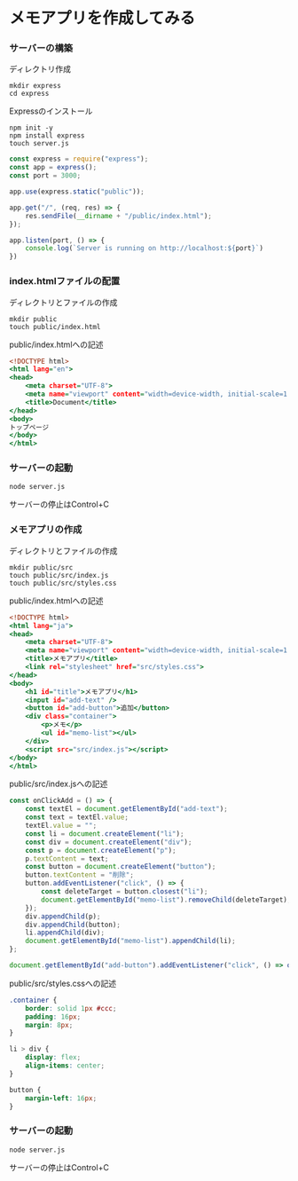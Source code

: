 # メモアプリを作成してみる

### サーバーの構築
ディレクトリ作成
```
mkdir express
cd express
```
Expressのインストール
```
npm init -y
npm install express
touch server.js
```

```server.js
const express = require("express");
const app = express();
const port = 3000;

app.use(express.static("public"));

app.get("/", (req, res) => {
    res.sendFile(__dirname + "/public/index.html");
});

app.listen(port, () => {
    console.log(`Server is running on http://localhost:${port}`)
})
```

### index.htmlファイルの配置
ディレクトリとファイルの作成
```
mkdir public
touch public/index.html
```
public/index.htmlへの記述
```public/index.html
<!DOCTYPE html>
<html lang="en">
<head>
    <meta charset="UTF-8">
    <meta name="viewport" content="width=device-width, initial-scale=1.0">
    <title>Document</title>
</head>
<body>
トップページ
</body>
</html>
```

### サーバーの起動
```
node server.js
```
サーバーの停止はControl+C


### メモアプリの作成

ディレクトリとファイルの作成
```
mkdir public/src
touch public/src/index.js
touch public/src/styles.css
```

public/index.htmlへの記述
```public/index.html
<!DOCTYPE html>
<html lang="ja">
<head>
    <meta charset="UTF-8">
    <meta name="viewport" content="width=device-width, initial-scale=1.0">
    <title>メモアプリ</title>
    <link rel="stylesheet" href="src/styles.css">
</head>
<body>
    <h1 id="title">メモアプリ</h1>
    <input id="add-text" />
    <button id="add-button">追加</button>
    <div class="container">
        <p>メモ</p>
        <ul id="memo-list"></ul>
    </div>
    <script src="src/index.js"></script>
</body>
</html>
```

public/src/index.jsへの記述
```public/src/index.js
const onClickAdd = () => {
    const textEl = document.getElementById("add-text");
    const text = textEl.value;
    textEl.value = "";
    const li = document.createElement("li");
    const div = document.createElement("div");
    const p = document.createElement("p");
    p.textContent = text;
    const button = document.createElement("button");
    button.textContent = "削除";
    button.addEventListener("click", () => {
        const deleteTarget = button.closest("li");
        document.getElementById("memo-list").removeChild(deleteTarget);
    });
    div.appendChild(p);
    div.appendChild(button);
    li.appendChild(div);
    document.getElementById("memo-list").appendChild(li);
};

document.getElementById("add-button").addEventListener("click", () => onClickAdd());
```
public/src/styles.cssへの記述
```public/src/styles.css
.container {
    border: solid 1px #ccc;
    padding: 16px;
    margin: 8px;
}

li > div {
    display: flex;
    align-items: center;
}

button {
    margin-left: 16px;
}
```

### サーバーの起動
```
node server.js
```
サーバーの停止はControl+C